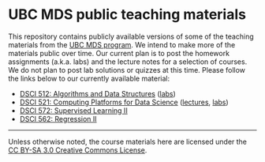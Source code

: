 # UBC MDS public teaching materials

This repository contains publicly available versions of some of the teaching materials from the [UBC MDS program](https://ubc-mds.github.io/). We intend to make
more of the materials public over time. Our current plan is to post the homework assignments (a.k.a. labs) and the lecture notes for a selection of courses. We do not plan to post lab solutions or quizzes at this time. Please follow the links below to our currently available material:

- [DSCI 512: Algorithms and Data Structures](https://github.com/UBC-MDS/public/tree/master/courses/512_alg-data-struct) ([labs](https://github.com/UBC-MDS/public/tree/master/courses/512_alg-data-struct/labs))
- [DSCI 521: Computing Platforms for Data Science](https://github.com/UBC-MDS/public/tree/master/courses/521_platforms) ([lectures](https://github.ubc.ca/MDS-2018-19/DSCI_521_platforms-dsci_students/tree/master/lectures), [labs](https://github.com/UBC-MDS/public/tree/master/courses/521_platforms/release))
- [DSCI 572: Supervised Learning II](https://github.com/UBC-MDS/DSCI_572_sup-learn-2_public)
- [DSCI 562: Regression II](https://ubc-mds.github.io/DSCI_562/)
-----------------

Unless otherwise noted, the course materials here are licensed under the [CC BY-SA 3.0 Creative Commons License](https://creativecommons.org/licenses/by-sa/3.0/us/).
